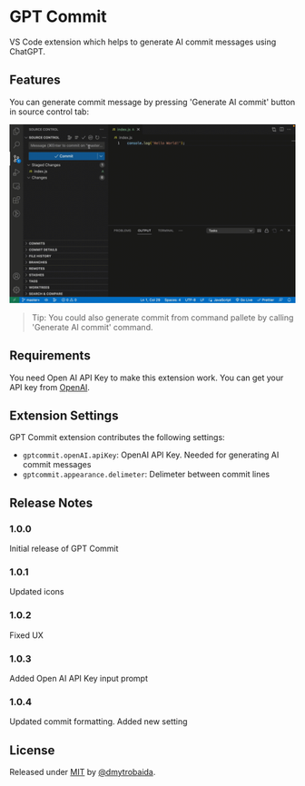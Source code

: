 # GPT Commit

VS Code extension which helps to generate AI commit messages using ChatGPT.

## Features

You can generate commit message by pressing 'Generate AI commit' button in source control tab:

![Example of usage](assets/images/example.gif)

> Tip: You could also generate commit from command pallete by calling 'Generate AI commit' command.

## Requirements

You need Open AI API Key to make this extension work.
You can get your API key from [OpenAI](https://platform.openai.com/account/api-keys).

## Extension Settings

GPT Commit extension contributes the following settings:

* `gptcommit.openAI.apiKey`: OpenAI API Key. Needed for generating AI commit messages
* `gptcommit.appearance.delimeter`: Delimeter between commit lines

## Release Notes

### 1.0.0
Initial release of GPT Commit

### 1.0.1
Updated icons

### 1.0.2
Fixed UX

### 1.0.3
Added Open AI API Key input prompt

### 1.0.4
Updated commit formatting. Added new setting

## License

Released under [MIT](/LICENSE) by [@dmytrobaida](https://github.com/dmytrobaida).